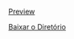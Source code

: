 [Preview](https://pedroaloonso.github.io/Digital-College-FullStack/Aula06/index.html)

[Baixar o Diretório](https://download-directory.github.io?url=https://github.com/PedroAloonso/Digital-College-FullStack/tree/main/Aula06)
